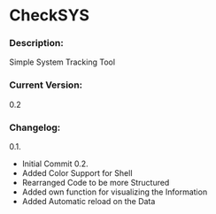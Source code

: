 # CheckSYS

### Description:

Simple System Tracking Tool

### Current Version:

0.2

### Changelog:

0.1. 
  * Initial Commit
0.2. 
  * Added Color Support for Shell
  * Rearranged Code to be more Structured
  * Added own function for visualizing the Information
  * Added Automatic reload on the Data

